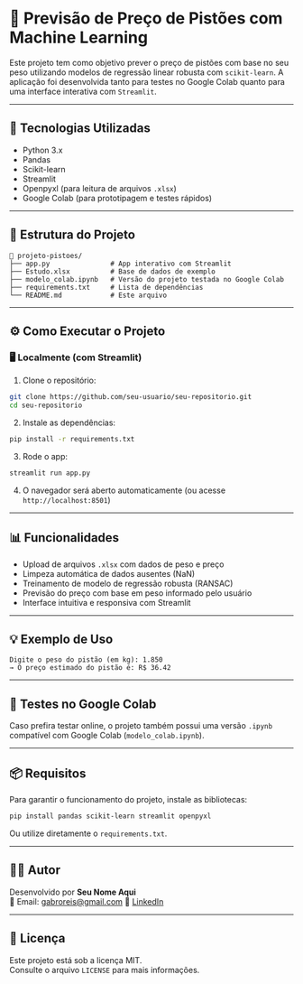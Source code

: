 # 🔧 Previsão de Preço de Pistões com Machine Learning

Este projeto tem como objetivo prever o preço de pistões com base no seu peso utilizando modelos de regressão linear robusta com `scikit-learn`. A aplicação foi desenvolvida tanto para testes no Google Colab quanto para uma interface interativa com `Streamlit`.

---

## 🧠 Tecnologias Utilizadas

- Python 3.x  
- Pandas  
- Scikit-learn  
- Streamlit  
- Openpyxl (para leitura de arquivos `.xlsx`)  
- Google Colab (para prototipagem e testes rápidos)

---

## 📁 Estrutura do Projeto

```
📂 projeto-pistoes/
├── app.py               # App interativo com Streamlit
├── Estudo.xlsx          # Base de dados de exemplo
├── modelo_colab.ipynb   # Versão do projeto testada no Google Colab
├── requirements.txt     # Lista de dependências
└── README.md            # Este arquivo
```

---

## ⚙️ Como Executar o Projeto

### 🖥️ Localmente (com Streamlit)

1. Clone o repositório:
```bash
git clone https://github.com/seu-usuario/seu-repositorio.git
cd seu-repositorio
```

2. Instale as dependências:
```bash
pip install -r requirements.txt
```

3. Rode o app:
```bash
streamlit run app.py
```

4. O navegador será aberto automaticamente (ou acesse `http://localhost:8501`)

---

## 📊 Funcionalidades

- Upload de arquivos `.xlsx` com dados de peso e preço
- Limpeza automática de dados ausentes (NaN)
- Treinamento de modelo de regressão robusta (RANSAC)
- Previsão do preço com base em peso informado pelo usuário
- Interface intuitiva e responsiva com Streamlit

---

## 💡 Exemplo de Uso

```
Digite o peso do pistão (em kg): 1.850
→ O preço estimado do pistão é: R$ 36.42
```

---

## 🔬 Testes no Google Colab

Caso prefira testar online, o projeto também possui uma versão `.ipynb` compatível com Google Colab (`modelo_colab.ipynb`).

---

## 📦 Requisitos

Para garantir o funcionamento do projeto, instale as bibliotecas:

```bash
pip install pandas scikit-learn streamlit openpyxl
```

Ou utilize diretamente o `requirements.txt`.

---

## 👨‍💻 Autor

Desenvolvido por **Seu Nome Aqui**  
📧 Email: gabroreis@gmail.com 
🔗 [LinkedIn](https://www.linkedin.com/in/gabriel-reis-2457a5186/)

---

## 📝 Licença

Este projeto está sob a licença MIT.  
Consulte o arquivo `LICENSE` para mais informações.

